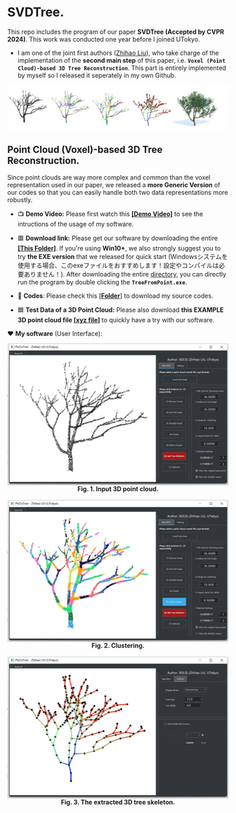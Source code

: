 # SVDTree.

This repo includes the program of our paper **SVDTree (Accepted by CVPR 2024)**.
This work was conducted one year before I joined UTokyo.

- I am one of the joint first authors ([Zhihao Liu](https://ryuzhihao123.github.io/)), who take charge of the implementation of the **second main step** of this paper, i.e. **``Voxel (Point Cloud)-based 3D Tree Reconstruction``**.
This part is entirely implemented by myself so I released it seperately in my own Github.
 

![image info](https://github.com/RyuZhihao123/SVDTree/blob/main/Fig_0.png)


## Point Cloud (Voxel)-based 3D Tree Reconstruction. 

Since point clouds are way more complex and common than the voxel representation used in our paper, we released a **more Generic Version** of our codes so that you can easily handle both two data representations more robustly. 

- 📺 **Demo Video:** Please first watch this **[[Demo Video]](https://drive.google.com/file/d/1htelf6xldyFYocqnZ6rtEZxSvwj3Gy1I/view?usp=sharing)** to see the intructions of the usage of my software.

- 🟥 **Download link:** Please get our software by downloading the entire **[[This Folder]](https://github.com/RyuZhihao123/SVDTree/tree/main/TreeFromPoints_exe)**. If you're using **Win10+**, we also strongly suggest you to try **the EXE version** that we released for quick start (Windowsシステムを使用する場合、このexeファイルをおすすめします！設定やコンパイルは必要ありません！). After downloading the entire [directory](https://github.com/RyuZhihao123/SVDTree/tree/main/TreeFromPoints_exe), you can directly run the program by double clicking the **``TreeFromPoint.exe``**.

- 📁 **Codes**: Please check this [**[Folder](https://github.com/RyuZhihao123/SVDTree/tree/main/TreeFromPoints_codes)**] to download my source codes.

- 🟦 **Test Data of a 3D Point Cloud:** Please also download **this EXAMPLE 3D point cloud file [[xyz file](https://github.com/RyuZhihao123/SVDTree/blob/main/Tree1_input.xyz)]** to quickly have a try with our software.


:heart: **My software** (User Interface):


<div align=center>
<img src="https://github.com/RyuZhihao123/SVDTree/blob/main/Fig_UI_1.png" width = "700" alt="ack" title="dasdasdsa title" align=center />
<br/><center><b>Fig. 1. Input 3D point cloud.</b></center>
</div>
<br/>
<div align=center>
<img src="https://github.com/RyuZhihao123/SVDTree/blob/main/Fig_UI_2.png" width = "700" alt="ack" title="dasdasdsa title" align=center />
<br/><center><b>Fig. 2. Clustering.</b></center>
</div>
<br/>
<div align=center>
<img src="https://github.com/RyuZhihao123/SVDTree/blob/main/Fig_UI_3.png" width = "700" alt="ack" title="dasdasdsa title" align=center />
<br/><center><b>Fig. 3. The extracted 3D tree skeleton.</b></center>
</div>
<br/>

